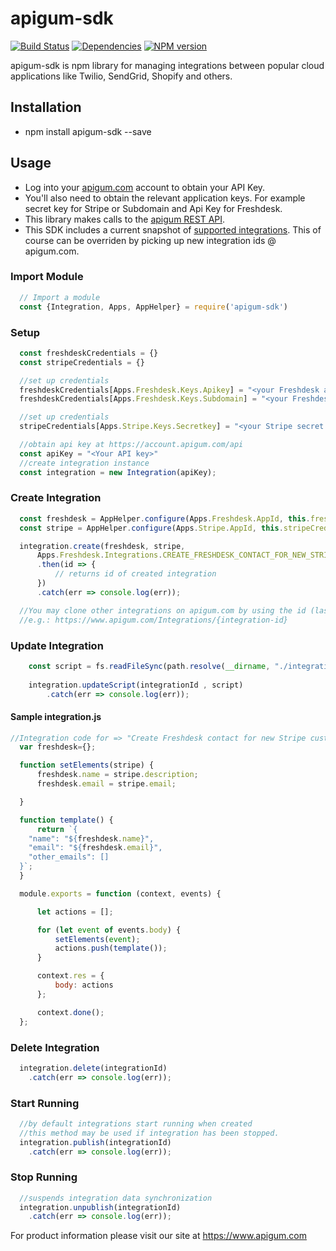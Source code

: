 # apigum-sdk
[![Build Status](https://api.travis-ci.org/pomeo/node-apigum-sdk.png)](http://travis-ci.org/pomeo/node-billiving)
[![Dependencies](https://david-dm.org/pomeo/node-apigum-sdk.png)](https://david-dm.org/pomeo/node-apigum-sdk)
[![NPM version](https://badge.fury.io/js/apigum-sdk.svg)](http://badge.fury.io/js/apigum-sdk)

apigum-sdk is npm library for managing integrations between popular cloud applications like Twilio, SendGrid, Shopify and others.
## Installation

- npm install apigum-sdk --save

## Usage

 - Log into your [apigum.com](apigum.com) account to obtain your API Key.  
 - You'll also need to obtain the relevant application keys. For example secret key for Stripe or Subdomain and Api Key for Freshdesk.
 - This library makes calls to the [apigum REST API](https://api.apigum.com/help).
 - This SDK includes a current snapshot of [supported integrations](https://github.com/apigum/apigum.sdk.npm/blob/master/generation/index.js). This of course can be overriden by picking up new integration ids @ apigum.com.

### Import Module
```js
  // Import a module
  const {Integration, Apps, AppHelper} = require('apigum-sdk')
```

### Setup
```js
  const freshdeskCredentials = {}
  const stripeCredentials = {}

  //set up credentials
  freshdeskCredentials[Apps.Freshdesk.Keys.Apikey] = "<your Freshdesk api key>"
  freshdeskCredentials[Apps.Freshdesk.Keys.Subdomain] = "<your Freshdesk subdomain>"

  //set up credentials
  stripeCredentials[Apps.Stripe.Keys.Secretkey] = "<your Stripe secret key>"

  //obtain api key at https://account.apigum.com/api
  const apiKey = "<Your API key>"
  //create integration instance
  const integration = new Integration(apiKey);
```

### Create Integration

```js
  const freshdesk = AppHelper.configure(Apps.Freshdesk.AppId, this.freshdeskCredentials);
  const stripe = AppHelper.configure(Apps.Stripe.AppId, this.stripeCredentials);

  integration.create(freshdesk, stripe,
      Apps.Freshdesk.Integrations.CREATE_FRESHDESK_CONTACT_FOR_NEW_STRIPE_CUSTOMERS)
      .then(id => {
          // returns id of created integration
      })
      .catch(err => console.log(err));

  //You may clone other integrations on apigum.com by using the id (last part) in the URL:
  //e.g.: https://www.apigum.com/Integrations/{integration-id}
```

### Update Integration

```js
    const script = fs.readFileSync(path.resolve(__dirname, "./integration.js"), "utf8");
    
    integration.updateScript(integrationId , script)
        .catch(err => console.log(err));  
```

#### Sample integration.js
```js
//Integration code for => "Create Freshdesk contact for new Stripe customers"
  var freshdesk={};

  function setElements(stripe) {
      freshdesk.name = stripe.description;
      freshdesk.email = stripe.email;

  }

  function template() {
      return `{
    "name": "${freshdesk.name}",
    "email": "${freshdesk.email}",
    "other_emails": []
  }`;
  }

  module.exports = function (context, events) {

      let actions = [];

      for (let event of events.body) {
          setElements(event);
          actions.push(template());
      }

      context.res = {
          body: actions
      };

      context.done();
  };            
```

### Delete Integration
```js
  integration.delete(integrationId)
    .catch(err => console.log(err));
```

### Start Running
```js
  //by default integrations start running when created
  //this method may be used if integration has been stopped.
  integration.publish(integrationId)
    .catch(err => console.log(err));
```

### Stop Running
```js
  //suspends integration data synchronization
  integration.unpublish(integrationId)
    .catch(err => console.log(err));
```

For product information please visit our site at https://www.apigum.com

